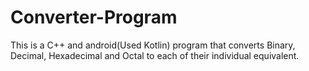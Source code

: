 # Converter-Program
This is a C++ and android(Used Kotlin) program that converts Binary, Decimal, Hexadecimal and Octal to each of their individual equivalent.
